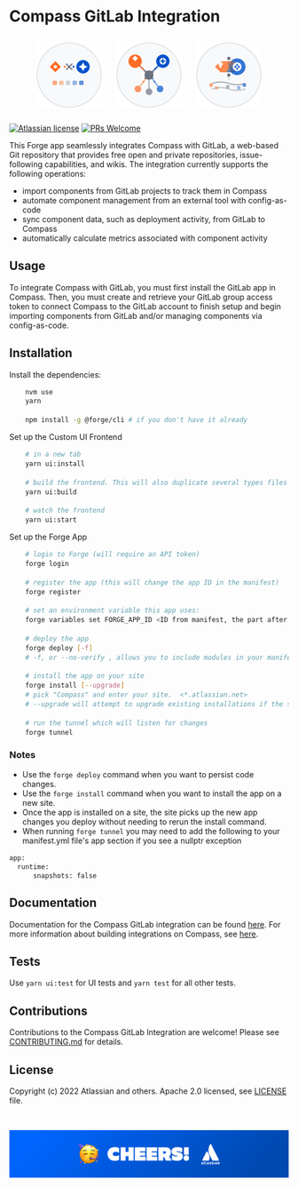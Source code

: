# Compass GitLab Integration

<div align="center">
  <img src="gitlab-compass-bridge-logo.svg" alt="GitLab Compass Bridge Logo" width="120" height="120" style="margin: 10px;">
  <img src="gitlab-compass-sync-logo.svg" alt="GitLab Compass Sync Logo" width="120" height="120" style="margin: 10px;">
  <img src="gitlab-compass-integration-logo.svg" alt="GitLab Compass Integration Logo" width="120" height="120" style="margin: 10px;">
</div>

[![Atlassian license](https://img.shields.io/badge/license-Apache%202.0-blue.svg?style=flat-square)](LICENSE) [![PRs Welcome](https://img.shields.io/badge/PRs-welcome-brightgreen.svg?style=flat-square)](CONTRIBUTING.md)

This Forge app seamlessly integrates Compass with GitLab, a web-based Git repository that provides free open and private repositories, issue-following capabilities, and wikis. The integration currently supports the following operations:

- import components from GitLab projects to track them in Compass
- automate component management from an external tool with config-as-code
- sync component data, such as deployment activity, from GitLab to Compass
- automatically calculate metrics associated with component activity

## Usage

To integrate Compass with GitLab, you must first install the GitLab app in Compass. Then, you must create and retrieve your GitLab group access token to connect Compass to the GitLab account to finish setup and begin importing components from GitLab and/or managing components via config-as-code.

## Installation

Install the dependencies:
```bash
    nvm use
    yarn
    
    npm install -g @forge/cli # if you don't have it already
```

Set up the Custom UI Frontend
```bash
    # in a new tab
    yarn ui:install
   
    # build the frontend. This will also duplicate several types files that are needed in the forge backend and ui, overwriting the versions in the ui
    yarn ui:build
    
    # watch the frontend
    yarn ui:start 
```

Set up the Forge App
```bash
    # login to Forge (will require an API token)
    forge login

    # register the app (this will change the app ID in the manifest)
    forge register

    # set an environment variable this app uses:
    forge variables set FORGE_APP_ID <ID from manifest, the part after ari:cloud:ecosystem::app/>
    
    # deploy the app
    forge deploy [-f]
    # -f, or --no-verify , allows you to include modules in your manifest that aren't officially published in Forge yet
    
    # install the app on your site
    forge install [--upgrade]
    # pick "Compass" and enter your site.  <*.atlassian.net>
    # --upgrade will attempt to upgrade existing installations if the scopes or permissions have changed
    
    # run the tunnel which will listen for changes
    forge tunnel
```

### Notes

- Use the `forge deploy` command when you want to persist code changes.
- Use the `forge install` command when you want to install the app on a new site.
- Once the app is installed on a site, the site picks up the new app changes you deploy without needing to rerun the install command.
- When running `forge tunnel` you may need to add the following to your manifest.yml file's app section if you see a nullptr exception
```
app:
  runtime:
      snapshots: false
```

## Documentation

Documentation for the Compass GitLab integration can be found [here](https://developer.atlassian.com/cloud/compass/integrations/integrate-Compass-with-Gitlab/). For more information about building integrations on Compass, see [here](https://developer.atlassian.com/cloud/compass/integrations/get-started-integrating-with-Compass/).


## Tests

Use `yarn ui:test` for UI tests and `yarn test` for all other tests.

## Contributions

Contributions to the Compass GitLab Integration are welcome! Please see [CONTRIBUTING.md](CONTRIBUTING.md) for details. 

## License

Copyright (c) 2022 Atlassian and others.
Apache 2.0 licensed, see [LICENSE](LICENSE) file.

<br/> 


[![With â¤ï¸ from Atlassian](https://raw.githubusercontent.com/atlassian-internal/oss-assets/master/banner-cheers.png)](https://www.atlassian.com)